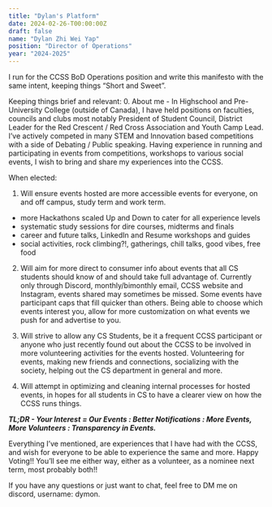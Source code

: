 ```yaml
---
title: "Dylan's Platform"
date: 2024-02-26-T00:00:00Z
draft: false
name: "Dylan Zhi Wei Yap"
position: "Director of Operations"
year: "2024-2025"
---
```


I run for the CCSS BoD Operations position and write this manifesto with the same intent, keeping things “Short and Sweet”.

Keeping things brief and relevant:
0. About me - In Highschool and Pre-University College (outside of Canada), I have held positions on faculties, councils and clubs most notably President of Student Council, District Leader for the Red Crescent / Red Cross Association and Youth Camp Lead. I’ve actively competed in many STEM and Innovation based competitions with a side of Debating / Public speaking. Having experience in running and participating in events from competitions, workshops to various social events, I wish to bring and share my experiences into the CCSS. 

When elected: 
1. Will ensure events hosted are more accessible events for everyone, on and off campus, study term and work term. 
- more Hackathons scaled Up and Down to cater for all experience levels 
- systematic study sessions for dire courses, midterms and finals
- career and future talks, LinkedIn and Resume workshops and guides
- social activities, rock climbing?!, gatherings, chill talks, good vibes, free food


2. Will aim for more direct to consumer info about events that all CS students should know of and should take full advantage of. Currently only through Discord, monthly/bimonthly email, CCSS website and Instagram, events shared may sometimes be missed. Some events have participant caps that fill quicker than others. Being able to choose which events interest you, allow for more customization on what events we push for and advertise to you. 


3. Will strive to allow any CS Students, be it a frequent CCSS participant or anyone who just recently found out about the CCSS to be involved in more volunteering activities for the events hosted. Volunteering for events, making new friends and connections, socializing with the society, helping out the CS department in general and more. 


4. Will attempt in optimizing and cleaning internal processes for hosted events, in hopes for all students in CS to have a clearer view on how the CCSS runs things. 


***TL;DR - Your Interest = Our Events : Better Notifications : More Events, More Volunteers : Transparency in Events.***

Everything I’ve mentioned, are experiences that I have had with the CCSS, and wish for everyone to be able to experience the same and more. 
Happy Voting!! You’ll see me either way, either as a volunteer, as a nominee next term, most probably both!!

If you have any questions or just want to chat, feel free to DM me on discord, username: dymon.

